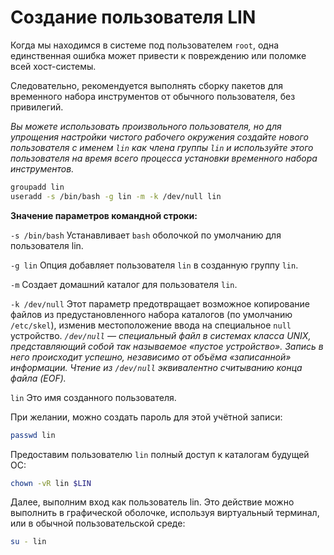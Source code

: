 # Создание пользователя LIN

Когда мы находимся в системе под пользователем ``root``, одна единственная ошибка может привести к повреждению или поломке всей хост-системы. 

Следовательно, рекомендуется выполнять сборку пакетов для временного набора инструментов от обычного пользователя, без привилегий. 

*Вы можете использовать произвольного пользователя, но для упрощения настройки чистого рабочего окружения создайте нового пользователя с именем ``lin`` как члена группы ``lin`` и используйте этого пользователя на время всего процесса установки временного набора инструментов.*

```bash
groupadd lin
useradd -s /bin/bash -g lin -m -k /dev/null lin
```

**Значение параметров командной строки:**

``-s /bin/bash``
Устанавливает ``bash`` оболочкой по умолчанию для пользователя lin.

``-g lin``
Опция добавляет пользователя ``lin`` в созданную группу ``lin``.

``-m``
Создает домашний каталог для пользователя ``lin``.

``-k /dev/null``
Этот параметр предотвращает возможное копирование файлов из предустановленного набора каталогов (по умолчанию ``/etc/skel``), изменив местоположение ввода на специальное ``null`` устройство. 
*``/dev/null`` — специальный файл в системах класса UNIX, представляющий собой так называемое «пустое устройство». Запись в него происходит успешно, независимо от объёма «записанной» информации. Чтение из ``/dev/null`` эквивалентно считыванию конца файла (EOF).*

``lin``
Это имя созданного пользователя.

При желании, можно создать пароль для этой учётной записи:

```bash
passwd lin
```

Предоставим пользователю ``lin`` полный доступ к каталогам будущей ОС:
```bash
chown -vR lin $LIN
```
Далее, выполним вход как пользователь lin. Это действие можно выполнить в графической оболочке, используя виртуальный терминал, или в обычной пользовательской среде:

```bash
su - lin
```
